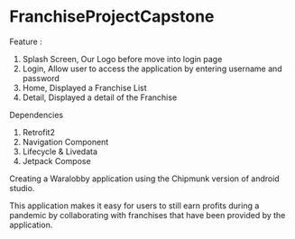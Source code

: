 # FranchiseProjectCapstone
Feature :
1. Splash Screen, Our Logo before move into login page
2. Login, Allow user to access the application by entering username and password
3. Home, Displayed a Franchise List
4. Detail, Displayed a detail of the Franchise

Dependencies
1. Retrofit2
2. Navigation Component
3. Lifecycle & Livedata
4. Jetpack Compose

Creating a Waralobby application using the Chipmunk version of android studio.

This application makes it easy for users to still earn profits during a pandemic by collaborating with franchises that have been provided by the application.
